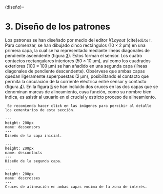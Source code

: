 (diseño)=
# **3**. Diseño de los patrones

Los patrones se han diseñado por medio del editor _KLayout_ {cite}`editor`. Para comenzar, se han dibujado cinco rectángulos ($10 \times 2 \; \mathrm{μm}$) en una primera capa, la cual se ha representado mediante líneas diagonales de pendiente ascendente (figura [3](dessensors)). Éstos forman el sensor. Los cuatro contactos rectangulares interiores ($50 \times 10 \; \mathrm{μm}$), así como los cuadrados exteriores ($100 \times 100 \; \mathrm{μm}$) se han añadido en una segunda capa (líneas diagonales de pendiente descendente). Obsérvese que ambas capas quedan ligeramente superpuestas ($2 \; \mathrm{μm}$), posibilitando el contacto que permita la circulación de la corriente eléctrica entre sensor y contacto (figura [4](descontacts)). En la figura [5](descrosses) se han incluido dos cruces en las dos capas que se denominan marcas de alineamiento, cuya función, como su nombre bien indica, es asistir al usuario en el crucial y estricto proceso de alineamiento.


```{admonition} Nota
 Se recomienda hacer click en las imágenes para percibir al detalle los comentarios de esta sección.
```


```{figure} design1.PNG
---
height: 200px
name: dessensors
---
Diseño de la capa inicial.
```
```{figure} design2.PNG
---
height: 200px
name: descontacts
---
Diseño de la segunda capa.
```
```{figure} design3.PNG
---
height: 200px
name: descrosses
---
Cruces de alineación en ambas capas encima de la zona de interés.
```
